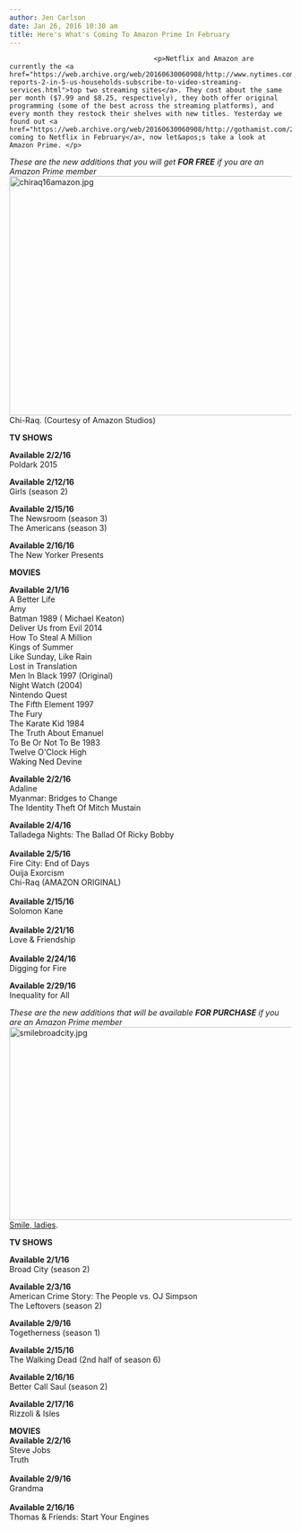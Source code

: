 ```yaml
---
author: Jen Carlson
date: Jan 26, 2016 10:30 am
title: Here's What's Coming To Amazon Prime In February
---
```


	
										<p>Netflix and Amazon are currently the <a href="https://web.archive.org/web/20160630060908/http://www.nytimes.com/2015/03/12/business/nielsen-reports-2-in-5-us-households-subscribe-to-video-streaming-services.html">top two streaming sites</a>. They cost about the same per month ($7.99 and $8.25, respectively), they both offer original programming (some of the best across the streaming platforms), and every month they restock their shelves with new titles. Yesterday we found out <a href="https://web.archive.org/web/20160630060908/http://gothamist.com/2016/01/25/netflix_february_2016.php">what&apos;s coming to Netflix in February</a>, now let&apos;s take a look at Amazon Prime. </p>

<p><em>These are the new additions that you will get <strong>FOR FREE</strong> if you are an Amazon Prime member</em><br>
<span class="mt-enclosure mt-enclosure-image" style="display: inline;"> <img alt="chiraq16amazon.jpg" src="https://web.archive.org/web/20160630060908im_/http://gothamist.com/attachments/arts_jen/chiraq16amazon.jpg" width="640" height="426" class="image-none"> </span><br>
<span class="photo_caption">Chi-Raq. (Courtesy of Amazon Studios)</span></p>

<p><strong>TV SHOWS</strong></p>

<p><strong>Available 2/2/16</strong><br>
Poldark 2015</p>

<p><strong>Available 2/12/16</strong><br>
Girls (season 2)</p>

<p><strong>Available 2/15/16</strong><br>
The Newsroom (season 3)<br>
The Americans (season 3)</p>

<p><strong>Available 2/16/16</strong><br>
The New Yorker Presents</p>

<p><strong>MOVIES</strong></p>

<p><strong>Available 2/1/16</strong><br>
A Better Life<br>
Amy<br>
Batman 1989 ( Michael Keaton)<br>
Deliver Us from Evil 2014<br>
How To Steal A Million<br>
Kings of Summer<br>
Like Sunday, Like Rain<br>
Lost in Translation<br>
Men In Black 1997 (Original)<br>
Night Watch (2004)<br>
Nintendo Quest<br>
The Fifth Element 1997<br>
The Fury<br>
The Karate Kid 1984<br>
The Truth About Emanuel<br>
To Be Or Not To Be 1983<br>
Twelve O&apos;Clock High<br>
Waking Ned Devine</p>

<p><strong>Available 2/2/16</strong><br>
Adaline<br>
Myanmar: Bridges to Change<br>
The Identity Theft Of Mitch Mustain</p>

<p><strong>Available 2/4/16</strong><br>
Talladega Nights: The Ballad Of Ricky Bobby<br>
 <br>
<strong>Available 2/5/16</strong><br>
Fire City: End of Days<br>
Ouija Exorcism<br>
Chi-Raq (AMAZON ORIGINAL)<br>
 <br>
<strong>Available 2/15/16</strong><br>
Solomon Kane<br>
 <br>
<strong>Available 2/21/16</strong><br>
Love &amp; Friendship<br>
 <br>
<strong>Available 2/24/16</strong><br>
Digging for Fire</p>

<p><strong>Available 2/29/16</strong><br>
Inequality for All</p>

<p><em>These are the new additions that will be available <strong>FOR PURCHASE</strong> if you are an Amazon Prime member</em><br>
<span class="mt-enclosure mt-enclosure-image" style="display: inline;"> <img alt="smilebroadcity.jpg" src="https://web.archive.org/web/20160630060908im_/http://gothamist.com/attachments/arts_jen/smilebroadcity.jpg" width="640" height="344" class="image-none"> </span><br>
<span class="photo_caption"><a href="https://web.archive.org/web/20160630060908/http://gothamist.com/2015/03/19/broad_city_smile_gfy.php">Smile, ladies</a>.</span></p>

<p><strong>TV SHOWS</strong></p>

<p><strong>Available 2/1/16</strong><br>
Broad City (season 2)</p>

<p><strong>Available 2/3/16</strong><br>
American Crime Story: The People vs. OJ Simpson<br>
The Leftovers (season 2)</p>

<p><strong>Available 2/9/16</strong><br>
Togetherness (season 1)</p>

<p><strong>Available 2/15/16</strong><br>
The Walking Dead (2nd half of season 6)</p>

<p><strong>Available 2/16/16</strong><br>
Better Call Saul (season 2)</p>

<p><strong>Available 2/17/16</strong><br>
Rizzoli &amp; Isles</p>

<p><strong>MOVIES</strong><br>
<strong>Available 2/2/16</strong><br>
Steve Jobs<br>
Truth<br>
 <br>
<strong>Available 2/9/16</strong><br>
Grandma<br>
 <br>
<strong>Available 2/16/16</strong><br>
Thomas &amp; Friends: Start Your Engines</p>					
										
									
				